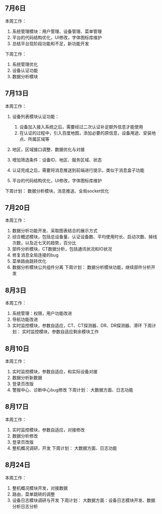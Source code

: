## 7月6日 ##
本周工作：

1. 系统管理模块：用户管理、设备管理、菜单管理
2. 平台的代码结构优化，UI修改，字体图标库维护
3. 总结平台现阶段功能和不足，新功能开发

下周工作：

1. 系统管理优化
2. 设备认证功能
3. 数据分析模块 

## 7月13日 ##
本周工作：
 
1. 设备列表模块认证功能：

	1. 设备加入接入系统之后，需要经过二次认证补足额外信息才能使用
	2. 在认证的过程中，引入百度地图，添加必要的原信息，设备用途、安装地点、所属区域等
	
2. 地区，区域接口调整、数据优化与对接
3. 增加筛选条件：设备ID、地区、服务区域、状态
4. 认证完成之后，需要将消息推送到前端进行提示，类似于消息盒子功能
5. 平台的代码结构优化，UI修改，字体图标库维护

下周计划：
数据分析模块，消息推送、全局socket优化

## 7月20日 ##
本周工作：

1. 数据分析功能开发、采取图表结合的展示方式
2. 综合概述模块，包括总设备量、认证设备数、平均使用时长、启动次数、掉线次数，以及近七天的趋势，百分比
3. 部件分析模块，CT数据分析，包括通讯状况和IO状况
4. 修复消息全局连接的bug
5. 菜单路由跳转优化
6. 数据分析模块公共组件分离
下周计划：
数据分析模块功能，继续部件分析开发

## 8月3日 ##
本周工作：
1. 系统管理：权限，用户功能改进
2. 导航功能改进
3. 实时监控模块，参数自适应，CT、CT探测器、DR、DR探测器、滑环
下周计划：
实时监控模块，参数自适应剩余模块工作

## 8月10日 ##
本周工作：
1. 实时监控模块，参数自适应，和实际设备对接
2. 数据分析新数据
3. 登录页改版
4. 警报中心、诊断中心bug修改
下周计划：
大数据方面、日志功能
	
## 8月17日 ##

本周工作：
1. 实时监控模块，参数自适应，对接修改
2. 数据分析修改
3. 登录页改版
4. 整机概况调研，开发
下周计划：
大数据方面、日志功能

## 8月24日 ##

本周工作：
1. 整机概况模块开发，对接数据
2. 路由，菜单跳转的调整
3. 设备日志模块调研与开发
下周计划：
大数据方面：设备日志模块开发、数据分析日志分析